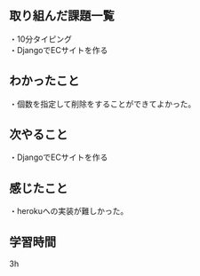 ## 取り組んだ課題一覧
・10分タイピング
<br>・DjangoでECサイトを作る
## わかったこと
・個数を指定して削除をすることができてよかった。
## 次やること
・DjangoでECサイトを作る

## 感じたこと
・herokuへの実装が難しかった。
## 学習時間
3h

